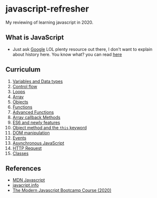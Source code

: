 # javascript-refresher

My reviewing of learning javascript in 2020.

## What is JavaScript

- Just ask [Google](https://www.google.com/) LOL plenty resource out there, I don't want to explain about history here. You know what? you can read [here](https://developer.mozilla.org/en-US/docs/Web/JavaScript)

## Curriculum

1. [Variables and Data types](https://github.com/xeusteerapat/javascript-refresher/tree/master/01_Variables)
2. [Control flow](https://github.com/xeusteerapat/javascript-refresher/tree/master/02_Control_Flow)
3. [Loops](https://github.com/xeusteerapat/javascript-refresher/tree/master/04_Loops)
4. [Array](https://github.com/xeusteerapat/javascript-refresher/tree/master/04_Array)
5. [Objects](https://github.com/xeusteerapat/javascript-refresher/tree/master/05_Objects)
6. [Functions](https://github.com/xeusteerapat/javascript-refresher/tree/master/06_Functions)
7. [Advanced Functions](https://github.com/xeusteerapat/javascript-refresher/tree/master/07_Advanced_Functions)
8. [Array callback Methods](https://github.com/xeusteerapat/javascript-refresher/tree/master/08_Array_methods)
9. [ES6 and newly features](https://github.com/xeusteerapat/javascript-refresher/tree/master/09_ES6)
10. [Object method and the `this` keyword](https://github.com/xeusteerapat/javascript-refresher/tree/master/10_Object_Method)
11. [DOM manipulation](https://github.com/xeusteerapat/javascript-refresher/tree/master/11_DOM_Manipulate)
12. [Events](https://github.com/xeusteerapat/javascript-refresher/tree/master/12_Events)
13. [Asynchronous JavaScript](https://github.com/xeusteerapat/javascript-refresher/tree/master/13_Asynchronous_Javascript)
14. [HTTP Request](https://github.com/xeusteerapat/javascript-refresher/tree/master/14_HTTP_Request)
15. [Classes](https://github.com/xeusteerapat/javascript-refresher/tree/master/15_Classes)

## References

- [MDN Javascript](https://developer.mozilla.org/en-US/docs/Web/JavaScript)
- [javacript.info](https://javascript.info/)
- [The Modern Javascript Bootcamp Course (2020)](https://www.udemy.com/course/javascript-beginners-complete-tutorial/)
